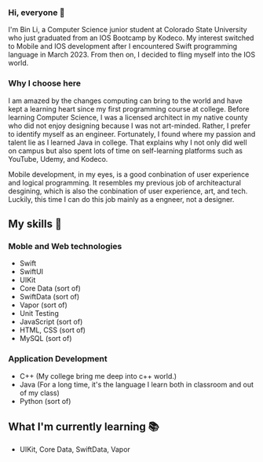 ### Hi, everyone :wave:

<!--
**vieri2in/vieri2in** is a ✨ _special_ ✨ repository because its `README.md` (this file) appears on your GitHub profile.

Here are some ideas to get you started:

- 🔭 I’m currently working on ...
- 🌱 I’m currently learning ...
- 👯 I’m looking to collaborate on ...
- 🤔 I’m looking for help with ...
- 💬 Ask me about ...
- 📫 How to reach me: ...
- 😄 Pronouns: ...
- ⚡ Fun fact: ...
-->
I'm Bin Li, a Computer Science junior student at Colorado State University who just graduated from an IOS Bootcamp by Kodeco. My interest switched to Mobile and IOS development after I encountered Swift programming language in March 2023. From then on, I decided to fling myself into the IOS world. 

### Why I choose here

I am amazed by the changes computing can bring to the world and have kept a learning heart since my first programming course at college. Before learning Computer Science, I was a licensed architect in my native county who did not enjoy designing because I was not art-minded. Rather, I prefer to identify myself as an engineer. Fortunately, I found where my passion and talent lie as I learned Java in college. That explains why I not only did well on campus but also spent lots of time on self-learning platforms such as YouTube, Udemy, and Kodeco.

Mobile development, in my eyes, is a good conbination of user experience and logical programming. It resembles my previous job of architeactural desgining, which is also the conbination of user experience, art, and tech. Luckily, this time I can do this job mainly as a engneer, not a designer.

## My skills 📜

### Moble and Web technologies

- Swift
- SwiftUI
- UIKit
- Core Data (sort of)
- SwiftData (sort of)
- Vapor (sort of)
- Unit Testing
- JavaScript (sort of)
- HTML, CSS (sort of)
- MySQL (sort of)

### Application Development

- C++ (My college bring me deep into c++ world.)
- Java (For a long time, it's the language I learn both in classroom and out of my class)
- Python (sort of)

## What I'm currently learning 📚

- UIKit, Core Data, SwiftData, Vapor
